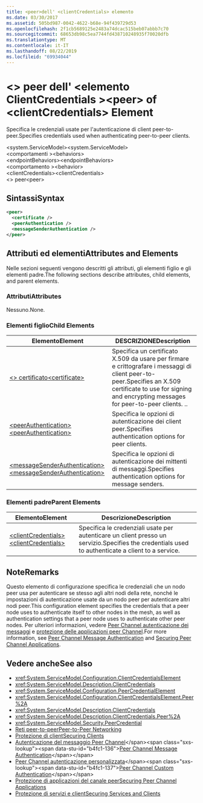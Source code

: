 ```yaml
---
title: <peer>dell' <clientCredentials> elemento
ms.date: 03/30/2017
ms.assetid: 505bd987-0042-4622-b68e-94f439729d53
ms.openlocfilehash: 2f1cb5689125e2483a74dcac515beb07abbb7c70
ms.sourcegitcommit: 68653db98c5ea7744fd438710248935f70020dfb
ms.translationtype: MT
ms.contentlocale: it-IT
ms.lasthandoff: 08/22/2019
ms.locfileid: "69934044"
---
```

# <a name="peer-of-clientcredentials-element"></a><span data-ttu-id="b4fc1-102">\<> peer dell' \<elemento ClientCredentials ></span><span class="sxs-lookup"><span data-stu-id="b4fc1-102">\<peer> of \<clientCredentials> Element</span></span>
<span data-ttu-id="b4fc1-103">Specifica le credenziali usate per l'autenticazione di client peer-to-peer.</span><span class="sxs-lookup"><span data-stu-id="b4fc1-103">Specifies credentials used when authenticating peer-to-peer clients.</span></span>  
  
 <span data-ttu-id="b4fc1-104">\<system.ServiceModel></span><span class="sxs-lookup"><span data-stu-id="b4fc1-104">\<system.ServiceModel></span></span>  
<span data-ttu-id="b4fc1-105">\<comportamenti ></span><span class="sxs-lookup"><span data-stu-id="b4fc1-105">\<behaviors></span></span>  
<span data-ttu-id="b4fc1-106">\<endpointBehaviors></span><span class="sxs-lookup"><span data-stu-id="b4fc1-106">\<endpointBehaviors></span></span>  
<span data-ttu-id="b4fc1-107">\<comportamento ></span><span class="sxs-lookup"><span data-stu-id="b4fc1-107">\<behavior></span></span>  
<span data-ttu-id="b4fc1-108">\<clientCredentials></span><span class="sxs-lookup"><span data-stu-id="b4fc1-108">\<clientCredentials></span></span>  
<span data-ttu-id="b4fc1-109">\<> peer</span><span class="sxs-lookup"><span data-stu-id="b4fc1-109">\<peer></span></span>  
  
## <a name="syntax"></a><span data-ttu-id="b4fc1-110">Sintassi</span><span class="sxs-lookup"><span data-stu-id="b4fc1-110">Syntax</span></span>  
  
```xml  
<peer>
  <certificate />
  <peerAuthentication />
  <messageSenderAuthentication />
</peer>
```  
  
## <a name="attributes-and-elements"></a><span data-ttu-id="b4fc1-111">Attributi ed elementi</span><span class="sxs-lookup"><span data-stu-id="b4fc1-111">Attributes and Elements</span></span>  
 <span data-ttu-id="b4fc1-112">Nelle sezioni seguenti vengono descritti gli attributi, gli elementi figlio e gli elementi padre.</span><span class="sxs-lookup"><span data-stu-id="b4fc1-112">The following sections describe attributes, child elements, and parent elements.</span></span>  
  
### <a name="attributes"></a><span data-ttu-id="b4fc1-113">Attributi</span><span class="sxs-lookup"><span data-stu-id="b4fc1-113">Attributes</span></span>  
 <span data-ttu-id="b4fc1-114">Nessuno.</span><span class="sxs-lookup"><span data-stu-id="b4fc1-114">None.</span></span>  
  
### <a name="child-elements"></a><span data-ttu-id="b4fc1-115">Elementi figlio</span><span class="sxs-lookup"><span data-stu-id="b4fc1-115">Child Elements</span></span>  
  
|<span data-ttu-id="b4fc1-116">Elemento</span><span class="sxs-lookup"><span data-stu-id="b4fc1-116">Element</span></span>|<span data-ttu-id="b4fc1-117">DESCRIZIONE</span><span class="sxs-lookup"><span data-stu-id="b4fc1-117">Description</span></span>|  
|-------------|-----------------|  
|[<span data-ttu-id="b4fc1-118">\<> certificato</span><span class="sxs-lookup"><span data-stu-id="b4fc1-118">\<certificate></span></span>](certificate-element.md)|<span data-ttu-id="b4fc1-119">Specifica un certificato X.509 da usare per firmare e crittografare i messaggi di client peer-to-peer.</span><span class="sxs-lookup"><span data-stu-id="b4fc1-119">Specifies an X.509 certificate to use for signing and encrypting messages for peer-to-peer clients.</span></span> <span data-ttu-id="b4fc1-120">.</span><span class="sxs-lookup"><span data-stu-id="b4fc1-120">.</span></span>|  
|[<span data-ttu-id="b4fc1-121">\<peerAuthentication></span><span class="sxs-lookup"><span data-stu-id="b4fc1-121">\<peerAuthentication></span></span>](peerauthentication-element.md)|<span data-ttu-id="b4fc1-122">Specifica le opzioni di autenticazione dei client peer.</span><span class="sxs-lookup"><span data-stu-id="b4fc1-122">Specifies authentication options for peer clients.</span></span>|  
|[<span data-ttu-id="b4fc1-123">\<messageSenderAuthentication></span><span class="sxs-lookup"><span data-stu-id="b4fc1-123">\<messageSenderAuthentication></span></span>](messagesenderauthentication-element.md)|<span data-ttu-id="b4fc1-124">Specifica le opzioni di autenticazione dei mittenti di messaggi.</span><span class="sxs-lookup"><span data-stu-id="b4fc1-124">Specifies authentication options for message senders.</span></span>|  
  
### <a name="parent-elements"></a><span data-ttu-id="b4fc1-125">Elementi padre</span><span class="sxs-lookup"><span data-stu-id="b4fc1-125">Parent Elements</span></span>  
  
|<span data-ttu-id="b4fc1-126">Elemento</span><span class="sxs-lookup"><span data-stu-id="b4fc1-126">Element</span></span>|<span data-ttu-id="b4fc1-127">Descrizione</span><span class="sxs-lookup"><span data-stu-id="b4fc1-127">Description</span></span>|  
|-------------|-----------------|  
|[<span data-ttu-id="b4fc1-128">\<clientCredentials></span><span class="sxs-lookup"><span data-stu-id="b4fc1-128">\<clientCredentials></span></span>](clientcredentials.md)|<span data-ttu-id="b4fc1-129">Specifica le credenziali usate per autenticare un client presso un servizio.</span><span class="sxs-lookup"><span data-stu-id="b4fc1-129">Specifies the credentials used to authenticate a client to a service.</span></span>|  
  
## <a name="remarks"></a><span data-ttu-id="b4fc1-130">Note</span><span class="sxs-lookup"><span data-stu-id="b4fc1-130">Remarks</span></span>  
 <span data-ttu-id="b4fc1-131">Questo elemento di configurazione specifica le credenziali che un nodo peer usa per autenticare se stesso agli altri nodi della rete, nonché le impostazioni di autenticazione usate da un nodo peer per autenticare altri nodi peer.</span><span class="sxs-lookup"><span data-stu-id="b4fc1-131">This configuration element specifies the credentials that a peer node uses to authenticate itself to other nodes in the mesh, as well as authentication settings that a peer node uses to authenticate other peer nodes.</span></span> <span data-ttu-id="b4fc1-132">Per ulteriori informazioni, vedere [Peer Channel autenticazione dei messaggi](https://docs.microsoft.com/previous-versions/dotnet/netframework-3.5/aa967730(v=vs.90)) e [protezione delle applicazioni peer Channel](../../../wcf/feature-details/securing-peer-channel-applications.md).</span><span class="sxs-lookup"><span data-stu-id="b4fc1-132">For more information, see [Peer Channel Message Authentication](https://docs.microsoft.com/previous-versions/dotnet/netframework-3.5/aa967730(v=vs.90)) and [Securing Peer Channel Applications](../../../wcf/feature-details/securing-peer-channel-applications.md).</span></span>  
  
## <a name="see-also"></a><span data-ttu-id="b4fc1-133">Vedere anche</span><span class="sxs-lookup"><span data-stu-id="b4fc1-133">See also</span></span>

- <xref:System.ServiceModel.Configuration.ClientCredentialsElement>
- <xref:System.ServiceModel.Description.ClientCredentials>
- <xref:System.ServiceModel.Configuration.PeerCredentialElement>
- <xref:System.ServiceModel.Configuration.ClientCredentialsElement.Peer%2A>
- <xref:System.ServiceModel.Description.ClientCredentials>
- <xref:System.ServiceModel.Description.ClientCredentials.Peer%2A>
- <xref:System.ServiceModel.Security.PeerCredential>
- [<span data-ttu-id="b4fc1-134">Reti peer-to-peer</span><span class="sxs-lookup"><span data-stu-id="b4fc1-134">Peer-to-Peer Networking</span></span>](../../../wcf/feature-details/peer-to-peer-networking.md)
- [<span data-ttu-id="b4fc1-135">Protezione di client</span><span class="sxs-lookup"><span data-stu-id="b4fc1-135">Securing Clients</span></span>](../../../wcf/securing-clients.md)
- <span data-ttu-id="b4fc1-136">[Autenticazione del messaggio Peer Channel](https://docs.microsoft.com/previous-versions/dotnet/netframework-3.5/aa967730(v=vs.90))</span><span class="sxs-lookup"><span data-stu-id="b4fc1-136">[Peer Channel Message Authentication](https://docs.microsoft.com/previous-versions/dotnet/netframework-3.5/aa967730(v=vs.90))</span></span>
- <span data-ttu-id="b4fc1-137">[Peer Channel autenticazione personalizzata](https://docs.microsoft.com/previous-versions/dotnet/netframework-3.5/ms751447(v=vs.90))</span><span class="sxs-lookup"><span data-stu-id="b4fc1-137">[Peer Channel Custom Authentication](https://docs.microsoft.com/previous-versions/dotnet/netframework-3.5/ms751447(v=vs.90))</span></span>
- [<span data-ttu-id="b4fc1-138">Protezione di applicazioni del canale peer</span><span class="sxs-lookup"><span data-stu-id="b4fc1-138">Securing Peer Channel Applications</span></span>](../../../wcf/feature-details/securing-peer-channel-applications.md)
- [<span data-ttu-id="b4fc1-139">Protezione di servizi e client</span><span class="sxs-lookup"><span data-stu-id="b4fc1-139">Securing Services and Clients</span></span>](../../../wcf/feature-details/securing-services-and-clients.md)
